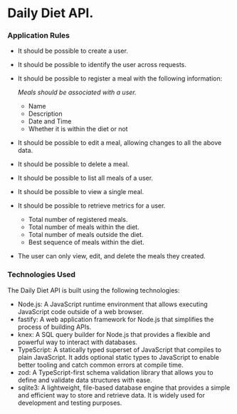 # Daily Diet API.

### Application Rules

- It should be possible to create a user.
- It should be possible to identify the user across requests.
- It should be possible to register a meal with the following information:
    
    *Meals should be associated with a user.*
    
    - Name
    - Description
    - Date and Time
    - Whether it is within the diet or not
- It should be possible to edit a meal, allowing changes to all the above data.
- It should be possible to delete a meal.
- It should be possible to list all meals of a user.
- It should be possible to view a single meal.
- It should be possible to retrieve metrics for a user.
    - Total number of registered meals.
    - Total number of meals within the diet.
    - Total number of meals outside the diet.
    - Best sequence of meals within the diet.
- The user can only view, edit, and delete the meals they created.

### Technologies Used

The Daily Diet API is built using the following technologies:

- Node.js: A JavaScript runtime environment that allows executing JavaScript code outside of a web browser.
- fastify: A web application framework for Node.js that simplifies the process of building APIs.
- knex: A SQL query builder for Node.js that provides a flexible and powerful way to interact with databases.
- TypeScript: A statically typed superset of JavaScript that compiles to plain JavaScript. It adds optional static types to JavaScript to enable better tooling and catch common errors at compile time.
- zod: A TypeScript-first schema validation library that allows you to define and validate data structures with ease.
- sqlite3: A lightweight, file-based database engine that provides a simple and efficient way to store and retrieve data. It is widely used for development and testing purposes.